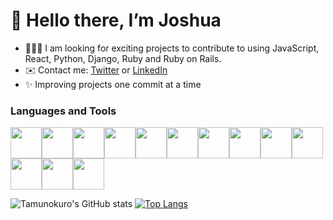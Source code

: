   # 👋 Hello there, I’m Joshua
- 👨🏾‍💻 I am looking for exciting projects to contribute to using JavaScript, React, Python, Django, Ruby and Ruby on Rails.
- ✉️ Contact me: [Twitter](https://twitter.com/tamuno____) or [LinkedIn](https://www.linkedin.com/in/joshua-blue-jack/)
- ✨ Improving projects one commit at a time 

### Languages and Tools
<img height=50 src="https://cdn.jsdelivr.net/gh/devicons/devicon/icons/python/python-original.svg"/><img height=50 src="https://cdn.jsdelivr.net/gh/devicons/devicon/icons/javascript/javascript-original.svg"/><img height=50 
src="https://cdn.jsdelivr.net/gh/devicons/devicon/icons/ruby/ruby-original.svg" /><img height=50
src="https://cdn.jsdelivr.net/gh/devicons/devicon/icons/html5/html5-original.svg" /><img height=50 
src="https://cdn.jsdelivr.net/gh/devicons/devicon/icons/bootstrap/bootstrap-original.svg" /><img height=50
src="https://cdn.jsdelivr.net/gh/devicons/devicon/icons/css3/css3-original.svg" /><img height=50 src="https://cdn.jsdelivr.net/gh/devicons/devicon/icons/react/react-original.svg" /><img height=50
src="https://cdn.jsdelivr.net/gh/devicons/devicon/icons/rails/rails-original-wordmark.svg" /><img height=50
src="https://cdn.jsdelivr.net/gh/devicons/devicon/icons/django/django-plain.svg" /><img height=50
src="https://cdn.jsdelivr.net/gh/devicons/devicon/icons/jest/jest-plain.svg" /><img height=50
src="https://cdn.jsdelivr.net/gh/devicons/devicon/icons/postgresql/postgresql-original.svg" /><img height=50                 
src="https://cdn.jsdelivr.net/gh/devicons/devicon/icons/git/git-plain.svg"/><img height=50 src="https://cdn.jsdelivr.net/gh/devicons/devicon/icons/github/github-original.svg"/>

![Tamunokuro's GitHub stats](https://github-readme-stats.vercel.app/api?username=tamunokuro&show_icons=true&theme=dark)
[![Top Langs](https://github-readme-stats.vercel.app/api/top-langs/?username=tamunokuro&layout=compact&theme=dark)](https://github.com/tamunokuro/github-readme-stats)



<!---
Tamunokuro/Tamunokuro is a ✨ special ✨ repository because its `README.md` (this file) appears on your GitHub profile.
You can click the Preview link to take a look at your changes.
--->
